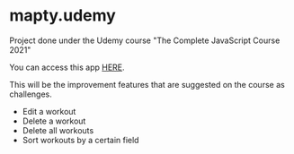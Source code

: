 # mapty.udemy
Project done under the Udemy course "The Complete JavaScript Course 2021"

You can access this app [HERE](https://dannyibz.github.io/mapty.udemy/).

This will be the improvement features that are suggested on the course as challenges.

+ Edit a workout
+ Delete a workout
+ Delete all workouts
+ Sort workouts by a certain field
